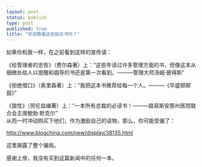 ```yaml
--- 
layout: post
status: publish
type: post
published: true
title: "你还敢看这些励志书吗？"
---
```

如果你和我一样，在之前看到这样的宣传语：

<p>

《给管理者的忠告》（费尔森著）上：“这些年读过许多管理方面的书，但像这本从细微处给人以提醒和倡导的书还是第一次看到。———管理大师汤姆·彼得斯” 
</p><p>

《拒绝借口》（奥里森著）上：“我把这本书推荐给每一个人。———《华盛顿邮报》” 

</p><p>
《狼性》（劳伦兹编著）上：“一本所有总裁的必读书！———路易斯安那州医院联合会主席鲍勃·默克尔” 

<br /> 
从而一时冲动购买下他们，作为激励自己的读物，那么，你可能受骗了：
</p><p>
<a href="http://www.blogchina.com/new/display/38135.html">http://www.blogchina.com/new/display/38135.html</a>

</p><p>

这里揭露了整个骗局。

感谢上帝，我没有买到这篇新闻中的任何一本。</p>
